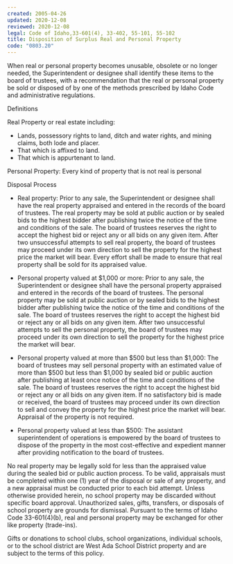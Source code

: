 ```yaml
---
created: 2005-04-26
updated: 2020-12-08
reviewed: 2020-12-08
legal: Code of Idaho,33-601(4), 33-402, 55-101, 55-102
title: Disposition of Surplus Real and Personal Property
code: "0803.20"
---
```


When real or personal property becomes unusable, obsolete or no longer needed, the Superintendent or designee
shall identify these items to the board of trustees, with a recommendation that the real or personal property be sold
or disposed of by one of the methods prescribed by Idaho Code and administrative regulations.

Definitions

Real Property or real estate including:

- Lands, possessory rights to land, ditch and water rights, and mining claims, both lode and placer.
- That which is affixed to land.
- That which is appurtenant to land.

Personal Property: Every kind of property that is not real is personal

Disposal Process

- Real property: Prior to any sale, the Superintendent or designee shall have the real property appraised and
entered in the records of the board of trustees. The real property may be sold at public auction or by sealed
bids to the highest bidder after publishing twice the notice of the time and conditions of the sale. The board of
trustees reserves the right to accept the highest bid or reject any or all bids on any given item. After two
unsuccessful attempts to sell real property, the board of trustees may proceed under its own direction to sell
the property for the highest price the market will bear. Every effort shall be made to ensure that real property
shall be sold for its appraised value.

- Personal property valued at $1,000 or more: Prior to any sale, the Superintendent or designee shall have the
personal property appraised and entered in the records of the board of trustees. The personal property may be
sold at public auction or by sealed bids to the highest bidder after publishing twice the notice of the time and
conditions of the sale. The board of trustees reserves the right to accept the highest bid or reject any or all bids
on any given item. After two unsuccessful attempts to sell the personal property, the board of trustees may
proceed under its own direction to sell the property for the highest price the market will bear.

- Personal property valued at more than $500 but less than $1,000: The board of trustees may sell personal
property with an estimated value of more than $500 but less than $1,000 by sealed bid or public auction after
publishing at least once notice of the time and conditions of the sale. The board of trustees reserves the right
to accept the highest bid or reject any or all bids on any given item. If no satisfactory bid is made or received,
the board of trustees may proceed under its own direction to sell and convey the property for the highest price
the market will bear. Appraisal of the property is not required.

- Personal property valued at less than $500: The assistant superintendent of operations is empowered by the
board of trustees to dispose of the property in the most cost-effective and expedient manner after providing
notification to the board of trustees.

No real property may be legally sold for less than the appraised value during the sealed bid or public auction
process. To be valid, appraisals must be completed within one (1) year of the disposal or sale of any property,
and a new appraisal must be conducted prior to each bid attempt. Unless otherwise provided herein, no school
property may be discarded without specific board approval. Unauthorized sales, gifts, transfers, or disposals of
school property are grounds for dismissal. Pursuant to the terms of Idaho Code 33-601(4)(b), real and personal
property may be exchanged for other like property (trade-ins).

Gifts or donations to school clubs, school organizations, individual schools, or to the school district are West
Ada School District property and are subject to the terms of this policy.

